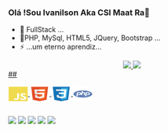 ### Olá !Sou Ivanilson Aka CSI Maat Ra👋

- 🔭 FullStack ...
- 🌱PHP, MySql, HTML5, JQuery, Bootstrap ...
- ⚡ ...um eterno aprendiz...

<div align="center">
  <a href="https://github.com/IvanilsonDaCosta21">
  <img height="180em" src="https://github-readme-stats.vercel.app/api?username=IvanilsonDaCosta21&show_icons=true&theme=dracula&include_all_commits=true&count_private=true"/>
  <img height="180em" src="https://github-readme-stats.vercel.app/api/top-langs/?username=IvanilsonDaCosta21&layout=compact&langs_count=7&theme=dracula"/>
 </div>  ##
  
<!-- [![GitHub Streak](http://github-readme-streak-stats.herokuapp.com?user=IvanilsonDaCosta21&theme=dark&hide_border=true&date_format=j%20M%5B%20Y%5D)](https://git.io/streak-stats) -->
  
  
  
  <div style="display: inline_block"><br>
  <img align="center" alt="Rafa-Js" height="30" width="40" src="https://raw.githubusercontent.com/devicons/devicon/master/icons/javascript/javascript-plain.svg">
  <img align="center" alt="Rafa-HTML" height="30" width="40" src="https://raw.githubusercontent.com/devicons/devicon/master/icons/html5/html5-original.svg">
  <img align="center" alt="Rafa-CSS" height="30" width="40" src="https://raw.githubusercontent.com/devicons/devicon/master/icons/css3/css3-original.svg">
    <img align="center" alt="Rafa-CSS" height="30" width="40" src="https://raw.githubusercontent.com/devicons/devicon/master/icons/php/php-plain.svg">
   </div>
  
  ## 
  <div> 
  <a href="https://www.youtube.com/channel/UCIWAszPyPhw3bBIlYLQcO7A" target="_blank"><img src="https://img.shields.io/badge/YouTube-FF0000?style=for-the-badge&logo=youtube&logoColor=white" target="_blank"></a>
     <a href="https://instagram.com/csi_gs15" target="_blank"><img src="https://img.shields.io/badge/-Instagram-%23E4405F?style=for-the-badge&logo=instagram&logoColor=white" target="_blank"></a>
 <a href = "mailto:ivanilson_soares@gmail.com"><img src="https://img.shields.io/badge/-Gmail-%23333?style=for-the-badge&logo=gmail&logoColor=white" target="_blank"></a>
 <a href="https://www.facebook.com/csi.maat.ra15" target="_blank"> <img src="https://img.shields.io/badge/Facebook-1877F2?style=for-the-badge&logo=facebook&logoColor=white" target="_blank"><a/>
    <a href="https://www.twitter.com/CsiMaatRa" target="_blank"> <img src="https://img.shields.io/badge/Twitter-1DA1F2?style=for-the-badge&logo=twitter&logoColor=white" target="_blank"><a/>
</div>
  
  
  

